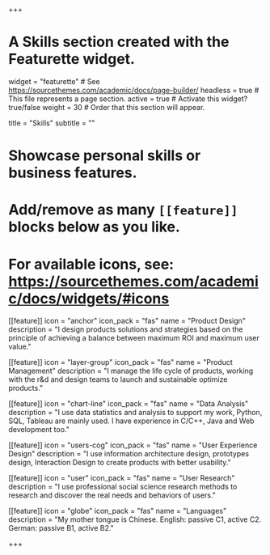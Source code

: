 +++
# A Skills section created with the Featurette widget.
widget = "featurette"  # See https://sourcethemes.com/academic/docs/page-builder/
headless = true  # This file represents a page section.
active = true  # Activate this widget? true/false
weight = 30  # Order that this section will appear.

title = "Skills"
subtitle = ""

# Showcase personal skills or business features.
# 
# Add/remove as many `[[feature]]` blocks below as you like.
# 
# For available icons, see: https://sourcethemes.com/academic/docs/widgets/#icons

[[feature]]
  icon = "anchor"
  icon_pack = "fas"
  name = "Product Design"
  description = "I design products solutions and strategies based on the principle of achieving a balance between maximum ROI and maximum user value."

[[feature]]
  icon = "layer-group"
  icon_pack = "fas"
  name = "Product Management"
  description = "I manage the life cycle of products, working with the r&d and design teams to launch and sustainable optimize products."
  
[[feature]]
  icon = "chart-line"
  icon_pack = "fas"
  name = "Data Analysis"
  description = "I use data statistics and analysis to support my work, Python, SQL, Tableau are mainly used. I have experience in C/C++, Java and Web development too."  

[[feature]]
  icon = "users-cog"
  icon_pack = "fas"
  name = "User Experience Design"
  description = "I use information architecture design, prototypes design, Interaction Design to create products with better usability."

[[feature]]
  icon = "user"
  icon_pack = "fas"
  name = "User Research"
  description = "I use professional social science research methods to research and discover the real needs and behaviors of users."


[[feature]]
  icon = "globe"
  icon_pack = "fas"
  name = "Languages"
  description = "My mother tongue is Chinese. English: passive C1, active C2. German: passive B1, active B2."

+++
